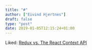 ```yaml
---
title: "#"
author: ["Eivind Hjertnes"]
draft: false
type: "post"
date: 2019-01-05T12:15:24+01:00
---
```


Liked: [Redux vs. The
React Context API](https://daveceddia.com/context-api-vs-redux/)
